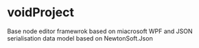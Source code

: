 # voidProject

Base node editor framewrok based on miacrosoft WPF and JSON serialisation data model based on NewtonSoft.Json
